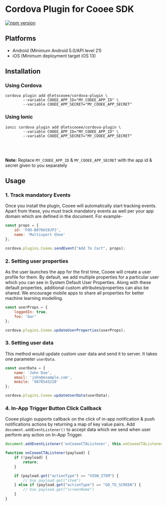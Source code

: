 # Cordova Plugin for Cooee SDK

[![npm version](https://badge.fury.io/js/@letscooee%2Fcordova-plugin.svg)](https://badge.fury.io/js/@letscooee%2Fcordova-plugin)

## Platforms

- Android (Minimum Android 5.0/API level 21)
- iOS (Minimum deployment target iOS 13)

## Installation

### Using Cordova

```shell script
cordova plugin add @letscooee/cordova-plugin \
        --variable COOEE_APP_ID="MY_COOEE_APP_ID" \
        --variable COOEE_APP_SECRET="MY_COOEE_APP_SECRET" 
```

### Using Ionic

```shell script
ionic cordova plugin add @letscooee/cordova-plugin \
        --variable COOEE_APP_ID="MY_COOEE_APP_ID" \
        --variable COOEE_APP_SECRET="MY_COOEE_APP_SECRET" 
```

<br></br>

**Note:** Replace `MY_COOEE_APP_ID` & `MY_COOEE_APP_SECRET` with the app id & secret
given to you separately

## Usage

### 1. Track mandatory Events

Once you install the plugin, Cooee will automatically start tracking events. Apart from these, you must track mandatory
events as well per your app domain which are defined in the document. For example-

```js
const props = {
    id: 'FOO-B076H19JPJ',
    name: 'Multisport Shoe'
};

cordova.plugins.Cooee.sendEvent("Add To Cart", props);
```

### 2. Setting user properties

As the user launches the app for the first time, Cooee will create a user profile for them. By default, we add multiple
properties for a particular user which you can see in System Default User Properties. Along with these default
properties, additional custom attributes/properties can also be shared. We encourage mobile apps to share all properties
for better machine learning modelling.

```js
const userProps = {
    loggedIn: true,
    foo: 'bar'
};

cordova.plugins.Cooee.updateUserProperties(userProps);
```

### 3. Setting user data

This method would update custom user data and send it to server. It takes one parameter `userData`.

```js
const userData = {
    name: 'John Doe',
    email: 'john@example.com',
    mobile: '9876543210'
};

cordova.plugins.Cooee.updateUserData(userData);
```

### 4. In-App Trigger Button Click Callback

Cooee plugin supports callback on the click of in-app notification & push notifications actions by returning a map of 
key value pairs. Add `document.addEventListener()` to accept data which we send when user perform any action on 
In-App Trigger.

```js
document.addEventListener('onCooeeCTAListener', this.onCooeeCTAListener, false);

function onCooeeCTAListener(payload) {
    if (!payload) {
        return;
    }

    if (payload.get("actionType") == "VIEW_ITEM") {
        // Use payload.get("item")
    } else if (payload.get("actionType") == "GO_TO_SCREEN") {
        // Use payload.get("screenName")
    }
}
```

